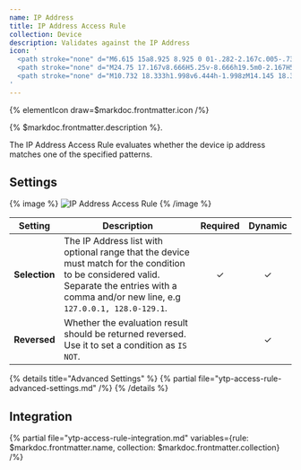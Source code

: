 ```yaml
---
name: IP Address
title: IP Address Access Rule
collection: Device
description: Validates against the IP Address
icon: '
  <path stroke="none" d="M6.615 15a8.925 8.925 0 01-.282-2.167c.005-.73.1-1.458.282-2.166h3.662a17.823 17.823 0 00-.152 2.166c.007.725.057 1.448.152 2.167h2.188a15.958 15.958 0 01-.173-2.167c.008-.725.065-1.449.173-2.166h5.07c.108.717.165 1.441.173 2.166-.008.726-.066 1.45-.173 2.167h2.188c.095-.719.145-1.442.152-2.167a17.823 17.823 0 00-.152-2.166h3.662c.182.708.277 1.435.282 2.166A8.925 8.925 0 0123.385 15l2.448 1.083v-3.25C25.833 6.89 20.943 2 15 2 9.057 2 4.167 6.89 4.167 12.833v3.25L6.615 15zm15.882-6.5H19.3a16.953 16.953 0 00-1.495-3.857 8.703 8.703 0 014.69 3.857zM15 4.21a15.27 15.27 0 012.07 4.29h-4.14A15.27 15.27 0 0115 4.21zm-2.806.433A16.953 16.953 0 0010.7 8.5H7.503a8.657 8.657 0 014.691-3.857z"/>
  <path stroke="none" d="M24.75 17.167v8.666H5.25v-8.666h19.5m0-2.167H5.25a2.177 2.177 0 00-2.167 2.167v8.666c0 1.19.978 2.167 2.167 2.167h19.5a2.177 2.177 0 002.167-2.167v-8.666A2.177 2.177 0 0024.75 15z"/>
  <path stroke="none" d="M10.732 18.333h1.998v6.444h-1.998zM14.145 18.333h3.312c.72 0 1.26.17 1.62.513.36.342.54.837.54 1.467 0 .648-.198 1.16-.585 1.52-.396.37-.99.55-1.791.55h-1.098v2.394h-1.998v-6.444zm1.998 2.745h.495c.378 0 .648-.063.8-.198a.631.631 0 00.235-.513.72.72 0 00-.198-.513c-.135-.144-.387-.207-.765-.207h-.567v1.43z"/>
'
---
```


{% elementIcon draw=$markdoc.frontmatter.icon /%}

{% $markdoc.frontmatter.description %}.

The IP Address Access Rule evaluates whether the device ip address matches one of the specified patterns.

## Settings

{% image %}
![IP Address Access Rule](/assets/ytp/access/rule-ip-address.webp)
{% /image %}

| Setting | Description | Required | Dynamic |
| ------- | ----------- | :------: | :-----: |
| **Selection** | The IP Address list with optional range that the device must match for the condition to be considered valid. Separate the entries with a comma and/or new line, e.g `127.0.0.1, 128.0-129.1`. | &#x2713; | &#x2713; |
| **Reversed** | Whether the evaluation result should be returned reversed. Use it to set a condition as `IS NOT`. | | &#x2713; |

{% details title="Advanced Settings" %}
    {% partial file="ytp-access-rule-advanced-settings.md" /%}
{% /details %}

## Integration

{% partial file="ytp-access-rule-integration.md" variables={rule: $markdoc.frontmatter.name, collection: $markdoc.frontmatter.collection} /%}
